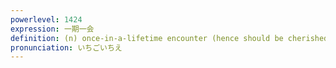 ```yaml
---
powerlevel: 1424
expression: 一期一会
definition: (n) once-in-a-lifetime encounter (hence should be cherished as such)
pronunciation: いちごいちえ
---
```

